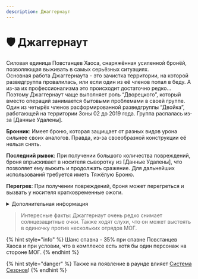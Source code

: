 ```yaml
---
description: Джаггернаут
---
```


# 🛡 Джаггернаут

Силовая единица Повстанцев Хаоса, снаряжённая усиленной бронёй, позволяющая выживать в самых серьёзных ситуациях.\
Основная работа Джаггернаута - это зачистка территории, на которой разведгруппа провалилась, или если один из её членов попал в беду. А из-за их профессионализма это происходит достаточно редко… Поэтому Джаггернаут чаще выполняет роль “Дворецкого”, который вместо операций занимается бытовыми проблемами в своей группе.\
Один из четырёх членов расформированной разведгруппы “Двойка”, работающей на территории Зоны 02 до 2019 года. Группа распалась из-за \[Данные Удалены].

**Бронник**: Имеет броню, которая защищает от разных видов урона сильнее своих аналогов. Правда, из-за своеобразной конструкции её нельзя снять.

**Последний рывок**: При получении большого количества повреждений, броня впрыскивает в носителя сыворотку из \[Данные Удалены], что позволяет ему выжить и продолжать сражение. Для дальнейших использований требуется иметь Тяжёлую Броню.

**Перегрев**: При получении повреждений, броня может перегреться и вызвать у носителя кратковременные ожоги.

<details>

<summary>Дополнительная информация</summary>

* **Класс**: Повстанец Хаоса - Мародёр
* **Оружие**: Дробовик
* **Уровень доступа**: Устройство взлома ПХ
* **Броня**: Боевая Броня ПХ “Усиленная \[Данные Удалены]”
* **Особое снаряжение**: Отсутствует

</details>

> Интересные факты: Джаггернаут очень редко снимает солнцезащитные очки. Также ходят слухи, что он может выстоять в одиночку против нескольких отрядов МОГ.

{% hint style="info" %}
Шанс спавна - 35% при спавне Повстанцев Хаоса и при условии, что в комплексе есть хотя бы один персонаж на стороне МОГ.
{% endhint %}

{% hint style="danger" %}
Также на появление в раунде влияет [Система Сезонов](../../server-systems/seasons-system.md)!
{% endhint %}
